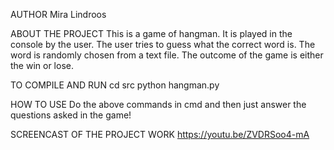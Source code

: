 AUTHOR
Mira Lindroos

ABOUT THE PROJECT
This is a game of hangman. It is played in the console by the user.
The user tries to guess what the correct word is. The word is randomly chosen from a text file.
The outcome of the game is either the win or lose.

TO COMPILE AND RUN
cd src
python hangman.py

HOW TO USE
Do the above commands in cmd and then just answer the questions asked in the game!

SCREENCAST OF THE PROJECT WORK
https://youtu.be/ZVDRSoo4-mA
